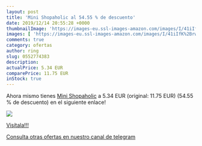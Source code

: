 ```yaml
---
layout: post
title: 'Mini Shopaholic al 54.55 % de descuento'
date: 2019/12/14 20:55:28 +0000
thumbnailImage: 'https://images-eu.ssl-images-amazon.com/images/I/41iIfK%2BrwRL._SL200_.jpg'
images: [ 'https://images-eu.ssl-images-amazon.com/images/I/41iIfK%2BrwRL._SL200_.jpg' ]
comments: true
category: ofertas
author: ring
slug: 0552774383
description:
actualPrice: 5.34 EUR
comparePrice: 11.75 EUR
inStock: true
---
```


Ahora mismo tienes [Mini Shopaholic](https://www.amazon.com/dp/0552774383/?tag=redken08-20) a 5.34 EUR (original: 11.75 EUR) (54.55 %  de descuento) en el siguiente enlace!

[![](https://images-eu.ssl-images-amazon.com/images/I/41iIfK%2BrwRL._SL200_.jpg)](https://www.amazon.com/dp/0552774383/?tag=redken08-20)

[Visítala!!!](https://www.amazon.com/dp/0552774383/?tag=redken08-20)

[Consulta otras ofertas en nuestro canal de telegram](https://t.me/s/ofertas25)
